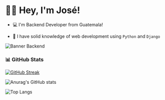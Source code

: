 
# 👋🏻 Hey, I'm José!

- 💻 I'm Backend Developer from Guatemala!

- 🐍 I have solid knowledge of web development using `Python` and `Django`

![Banner Backend](https://github.com/user-attachments/assets/96359da4-3c01-48ae-93a6-30fe3b23946b)

### 📊 GitHub Stats

[![GitHub Streak](https://github-readme-streak-stats.herokuapp.com?user=BrayanTM&theme=prussian)](https://git.io/streak-stats)

![Anurag's GitHub stats](https://github-readme-stats.vercel.app/api?username=BrayanTM&show_icons=true&theme=prussian)

![Top Langs](https://github-readme-stats.vercel.app/api/top-langs/?username=BrayanTM&layout=compact&theme=prussian)

